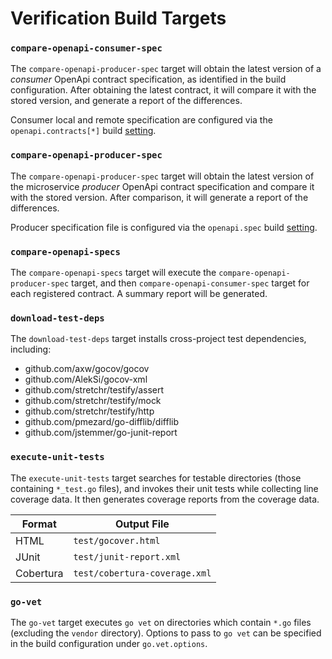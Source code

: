 # Verification Build Targets

### `compare-openapi-consumer-spec`

The `compare-openapi-producer-spec` target will obtain the latest version of a
_consumer_ OpenApi contract specification, as identified in the build configuration.
After obtaining the latest contract, it will compare it with the stored version,
and generate a report of the differences.

Consumer local and remote specification are configured via the `openapi.contracts[*]` build [setting](config.md#openapi).

### `compare-openapi-producer-spec`

The `compare-openapi-producer-spec` target will obtain the latest version of the
microservice _producer_ OpenApi contract specification and compare it with the stored
version. After comparison, it will generate a report of the differences.

Producer specification file is configured via the `openapi.spec` build [setting](config.md#openapi).

### `compare-openapi-specs`

The `compare-openapi-specs` target will execute the `compare-openapi-producer-spec`
target, and then `compare-openapi-consumer-spec` target for each registered contract.
A summary report will be generated.

### `download-test-deps`

The `download-test-deps` target installs cross-project test dependencies, including:
- github.com/axw/gocov/gocov
- github.com/AlekSi/gocov-xml
- github.com/stretchr/testify/assert
- github.com/stretchr/testify/mock
- github.com/stretchr/testify/http
- github.com/pmezard/go-difflib/difflib
- github.com/jstemmer/go-junit-report

### `execute-unit-tests`

The `execute-unit-tests` target searches for testable directories (those containing `*_test.go` files),
and invokes their unit tests while collecting line coverage data.  It then generates coverage reports
from the coverage data.

| Format    | Output File                   |
|-----------|-------------------------------|
| HTML      | `test/gocover.html`           |
| JUnit     | `test/junit-report.xml`       |
| Cobertura | `test/cobertura-coverage.xml` |  

### `go-vet`

The `go-vet` target executes `go vet` on directories which contain `*.go` files (excluding the `vendor` directory).
Options to pass to `go vet` can be specified in the build configuration under `go.vet.options`.
